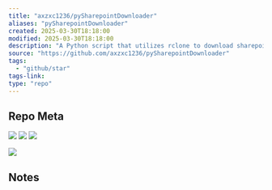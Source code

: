 ```yaml
---
title: "axzxc1236/pySharepointDownloader"
aliases: "pySharepointDownloader"
created: 2025-03-30T18:18:00
modified: 2025-03-30T18:18:00
description: "A Python script that utilizes rclone to download sharepoint links you received."
source: "https://github.com/axzxc1236/pySharepointDownloader"
tags:
  - "github/star"
tags-link:
type: "repo"
---
```

## Repo Meta

![](https://img.shields.io/github/stars/axzxc1236/pySharepointDownloader?style=for-the-badge&label=stars) ![](https://img.shields.io/github/repo-size/axzxc1236/pySharepointDownloader?style=for-the-badge&label=size) ![](https://img.shields.io/github/created-at/axzxc1236/pySharepointDownloader?style=for-the-badge&label=since)

[![](https://github-readme-stats.vercel.app/api/pin/?username=axzxc1236&repo=pySharepointDownloader&bg_color=00000000)](https://github.com/axzxc1236/pySharepointDownloader)

## Notes

